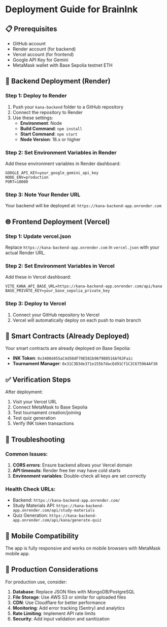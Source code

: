 # Deployment Guide for BrainInk

## 📋 Prerequisites
- GitHub account
- Render account (for backend)
- Vercel account (for frontend)
- Google API Key for Gemini
- MetaMask wallet with Base Sepolia testnet ETH

## 🚀 Backend Deployment (Render)

### Step 1: Deploy to Render
1. Push your `kana-backend` folder to a GitHub repository
2. Connect the repository to Render
3. Use these settings:
   - **Environment**: Node
   - **Build Command**: `npm install`
   - **Start Command**: `npm start`
   - **Node Version**: 18.x or higher

### Step 2: Set Environment Variables in Render
Add these environment variables in Render dashboard:
```
GOOGLE_API_KEY=your_google_gemini_api_key
NODE_ENV=production
PORT=10000
```

### Step 3: Note Your Render URL
Your backend will be deployed at: `https://kana-backend-app.onrender.com`

## 🌐 Frontend Deployment (Vercel)

### Step 1: Update vercel.json
Replace `https://kana-backend-app.onrender.com` in `vercel.json` with your actual Render URL.

### Step 2: Set Environment Variables in Vercel
Add these in Vercel dashboard:
```
VITE_KANA_API_BASE_URL=https://kana-backend-app.onrender.com/api/kana
BASE_PRIVATE_KEY=your_base_sepolia_private_key
```

### Step 3: Deploy to Vercel
1. Connect your GitHub repository to Vercel
2. Vercel will automatically deploy on each push to main branch

## 🔗 Smart Contracts (Already Deployed)

Your smart contracts are already deployed on Base Sepolia:
- **INK Token**: `0x3400d455aC4d50dF70E581b96f980516Af63Fa1c`
- **Tournament Manager**: `0x31C3D3de371e155b7dacEd91Cf1C2C675964Af30`

## ✅ Verification Steps

After deployment:
1. Visit your Vercel URL
2. Connect MetaMask to Base Sepolia
3. Test tournament creation/joining
4. Test quiz generation
5. Verify INK token transactions

## 🔧 Troubleshooting

### Common Issues:
1. **CORS errors**: Ensure backend allows your Vercel domain
2. **API timeouts**: Render free tier may have cold starts
3. **Environment variables**: Double-check all keys are set correctly

### Health Check URLs:
- Backend: `https://kana-backend-app.onrender.com/`
- Study Materials API: `https://kana-backend-app.onrender.com/api/study-materials`
- Quiz Generation: `https://kana-backend-app.onrender.com/api/kana/generate-quiz`

## 📱 Mobile Compatibility
The app is fully responsive and works on mobile browsers with MetaMask mobile app.

## 🎯 Production Considerations

For production use, consider:
1. **Database**: Replace JSON files with MongoDB/PostgreSQL
2. **File Storage**: Use AWS S3 or similar for uploaded files
3. **CDN**: Use Cloudflare for better performance
4. **Monitoring**: Add error tracking (Sentry) and analytics
5. **Rate Limiting**: Implement API rate limits
6. **Security**: Add input validation and sanitization
